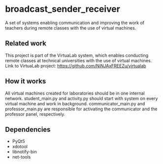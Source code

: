 # broadcast_sender_receiver


A set of systems enabling communication and improving the work of teachers during remote classes with the use of virtual machines.

## Related work
This project is part of the VirtuaLab system, which enables conducting remote classes at technical universities with the use of virtual machines.
Link to VirtuaLab project:
https://github.com/NiNJAxFREEZu/virtualab

## How it works
All virtual machines created for laboratories should be in one internal network.
student_main.py and activity.py should start with system on every virtual machine and work in background.
communicator_main.py and professor_main.py are responsible for activating the communicator and the professor panel, respectively.


## Dependencies
- PyQt5
- xdotool
- libnotify-bin
- net-tools
